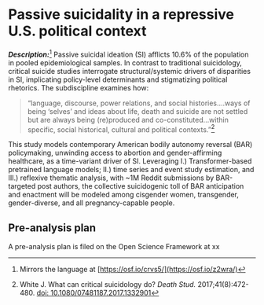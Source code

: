 # Passive suicidality in a repressive U.S. political context

***Description:***[^1] Passive suicidal ideation (SI) afflicts 10.6% of the population in pooled epidemiological samples. In contrast to traditional suicidology, critical suicide studies interrogate structural/systemic drivers of disparities in SI, implicating policy-level determinants and stigmatizing political rhetorics. The subdiscipline examines how: 
>“language, discourse, power relations, and social histories….ways of being ‘selves’ and ideas about life, death and suicide are not settled but are always being (re)produced and co-constituted…within specific, social historical, cultural and political contexts.”[^2]

This study models contemporary American bodily autonomy reversal (BAR) policymaking, unwinding access to abortion and gender-affirming healthcare, as a time-variant driver of SI. Leveraging I.) Transformer-based pretrained language models; II.) time series and event study estimation, and III.) reflexive thematic analysis, with ~1M Reddit submissions by BAR-targeted post authors, the collective suicidogenic toll of BAR anticipation and enactment will be modeled among cisgender women, transgender, gender-diverse, and all pregnancy-capable people.

## Pre-analysis plan

A pre-analysis plan is filed on the Open Science Framework at xx

[^1]: Mirrors the language at [https://osf.io/crvs5/](https://osf.io/z2wra/)

[^2]: White J. What can critical suicidology do? _Death Stud._ 2017;41(8):472-480. [doi: 10.1080/07481187.2017.1332901](https://doi.org/10.1080/07481187.2017.1332901)
